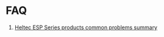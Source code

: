 # FAQ

1.  [Heltec ESP Series products common problems summary](en/faq/heltec_esp_series_common_problem_summary)


